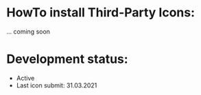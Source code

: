 # HowTo install Third-Party Icons:
... coming soon

# Development status:
 - Active
 - Last icon submit: 31.03.2021
